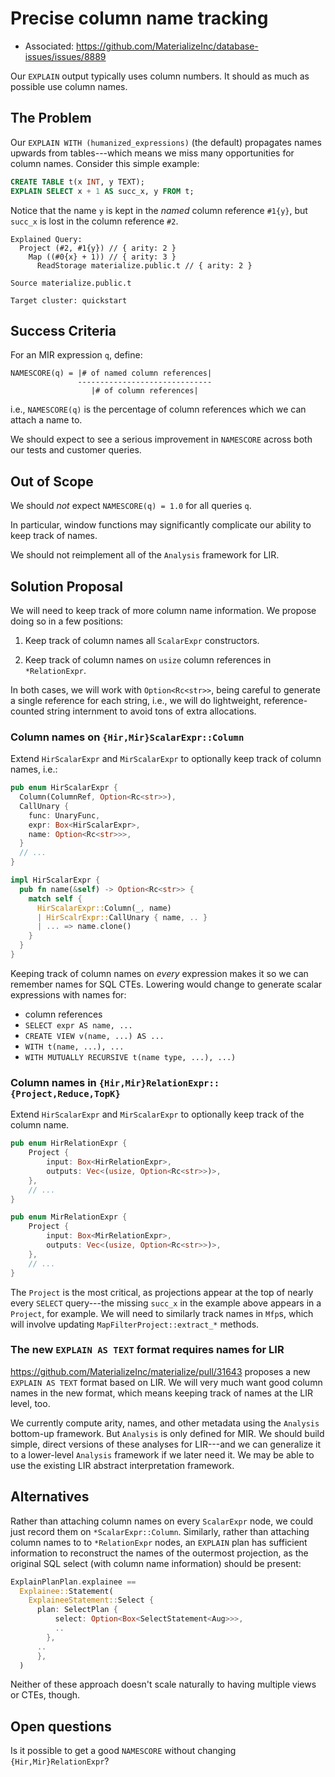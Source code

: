 # Precise column name tracking

- Associated: https://github.com/MaterializeInc/database-issues/issues/8889

Our `EXPLAIN` output typically uses column numbers. It should as much
as possible use column names.

## The Problem

Our `EXPLAIN WITH (humanized_expressions)` (the default) propagates
names upwards from tables---which means we miss many opportunities for
column names. Consider this simple example:

```sql
CREATE TABLE t(x INT, y TEXT);
EXPLAIN SELECT x + 1 AS succ_x, y FROM t;
```

Notice that the name `y` is kept in the _named_ column reference
`#1{y}`, but `succ_x` is lost in the column reference `#2`.

```
Explained Query:
  Project (#2, #1{y}) // { arity: 2 }
    Map ((#0{x} + 1)) // { arity: 3 }
      ReadStorage materialize.public.t // { arity: 2 }

Source materialize.public.t

Target cluster: quickstart
```

## Success Criteria

For an MIR expression `q`, define:

```
NAMESCORE(q) = |# of named column references|
               ------------------------------
                  |# of column references|
```

i.e., `NAMESCORE(q)` is the percentage of column references which we
can attach a name to.

We should expect to see a serious improvement in `NAMESCORE` across
both our tests and customer queries.

## Out of Scope

We should _not_ expect `NAMESCORE(q) = 1.0` for all queries `q`.

In particular, window functions may significantly complicate our
ability to keep track of names.

We should not reimplement all of the `Analysis` framework for LIR.

## Solution Proposal

We will need to keep track of more column name information. We propose
doing so in a few positions:

1. Keep track of column names all `ScalarExpr` constructors.

2. Keep track of column names on `usize` column references in
   `*RelationExpr`.

In both cases, we will work with `Option<Rc<str>>`, being careful
to generate a single reference for each string, i.e., we will do
lightweight, reference-counted string internment to avoid tons of
extra allocations.

### Column names on `{Hir,Mir}ScalarExpr::Column`

Extend `HirScalarExpr` and `MirScalarExpr` to optionally keep track of
column names, i.e.:

```rust
pub enum HirScalarExpr {
  Column(ColumnRef, Option<Rc<str>>),
  CallUnary {
    func: UnaryFunc,
    expr: Box<HirScalarExpr>,
    name: Option<Rc<str>>>,
  }
  // ...
}

impl HirScalarExpr {
  pub fn name(&self) -> Option<Rc<str>> {
    match self {
      HirScalarExpr::Column(_, name)
      | HirScalrExpr::CallUnary { name, .. }
      | ... => name.clone()
    }
  }
}
```

Keeping track of column names on _every_ expression makes it so we can
remember names for SQL CTEs. Lowering would change to generate scalar
expressions with names for:

  - column references
  - `SELECT expr AS name, ...`
  - `CREATE VIEW v(name, ...) AS ...`
  - `WITH t(name, ...), ...`
  - `WITH MUTUALLY RECURSIVE t(name type, ...), ...)`

### Column names in `{Hir,Mir}RelationExpr::{Project,Reduce,TopK}`

Extend `HirScalarExpr` and `MirScalarExpr` to optionally keep track of
the column name.

```rust
pub enum HirRelationExpr {
    Project {
        input: Box<HirRelationExpr>,
        outputs: Vec<(usize, Option<Rc<str>>)>,
    },
    // ...
}

pub enum MirRelationExpr {
    Project {
        input: Box<MirRelationExpr>,
        outputs: Vec<(usize, Option<Rc<str>>)>,
    },
    // ...
}
```

The `Project` is the most critical, as projections appear at the top
of nearly every `SELECT` query---the missing `succ_x` in the example
above appears in a `Project`, for example. We will need to similarly
track names in `Mfp`s, which will involve updating
`MapFilterProject::extract_*` methods.

### The new `EXPLAIN AS TEXT` format requires names for LIR

https://github.com/MaterializeInc/materialize/pull/31643 proposes a
new `EXPLAIN AS TEXT` format based on LIR. We will very much want good
column names in the new format, which means keeping track of names at
the LIR level, too.

We currently compute arity, names, and other metadata using the
`Analysis` bottom-up framework. But `Analysis` is only defined for
MIR. We should build simple, direct versions of these analyses for
LIR---and we can generalize it to a lower-level `Analysis` framework
if we later need it. We may be able to use the existing LIR abstract
interpretation framework.

## Alternatives

Rather than attaching column names on every `ScalarExpr` node, we
could just record them on `*ScalarExpr::Column`. Similarly, rather
than attaching column names to to `*RelationExpr` nodes, an `EXPLAIN`
plan has sufficient information to reconstruct the names of the
outermost projection, as the original SQL select (with column name
information) should be present:

```rust
ExplainPlanPlan.explainee ==
  Explainee::Statement(
    ExplaineeStatement::Select {
      plan: SelectPlan {
          select: Option<Box<SelectStatement<Aug>>>,
          ..
        },
      ..
      },
  )
```

Neither of these approach doesn't scale naturally to having multiple
views or CTEs, though.

## Open questions

Is it possible to get a good `NAMESCORE` without changing
`{Hir,Mir}RelationExpr`?
